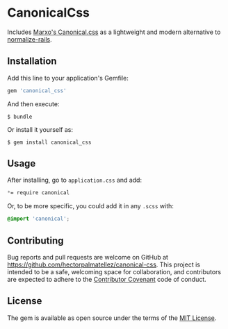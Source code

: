 # CanonicalCss

Includes [Marxo's Canonical.css](https://github.com/marxo/Canonical.css) as a lightweight and modern alternative to [normalize-rails](https://github.com/markmcconachie/normalize-rails).

## Installation

Add this line to your application's Gemfile:

```ruby
gem 'canonical_css'
```

And then execute:

    $ bundle

Or install it yourself as:

    $ gem install canonical_css

## Usage

After installing, go to `application.css` and add:

```css
*= require canonical
```

Or, to be more specific, you could add it in any `.scss` with:

```css
@import 'canonical';
```


## Contributing

Bug reports and pull requests are welcome on GitHub at https://github.com/hectorpalmatellez/canonical-css. This project is intended to be a safe, welcoming space for collaboration, and contributors are expected to adhere to the [Contributor Covenant](contributor-covenant.org) code of conduct.


## License

The gem is available as open source under the terms of the [MIT License](http://opensource.org/licenses/MIT).